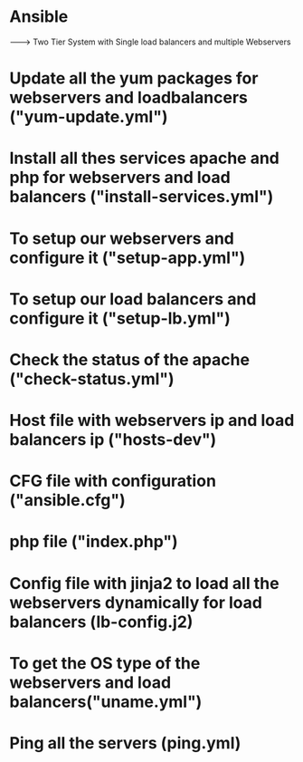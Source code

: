 # Ansible

---> Two Tier System with Single load balancers and multiple Webservers

# Update all the yum packages for webservers and loadbalancers ("yum-update.yml")

# Install all thes services apache and php for webservers and load balancers ("install-services.yml")
  
# To setup our webservers and configure it ("setup-app.yml")
  
# To setup our load balancers and configure it ("setup-lb.yml")
  
# Check the status of the apache ("check-status.yml")

# Host file with webservers ip and load balancers ip ("hosts-dev")

# CFG file with configuration ("ansible.cfg")

# php file ("index.php")

# Config file with jinja2 to load all the webservers dynamically for load balancers (lb-config.j2)

# To get the OS type of the webservers and load balancers("uname.yml")

# Ping all the servers (ping.yml)